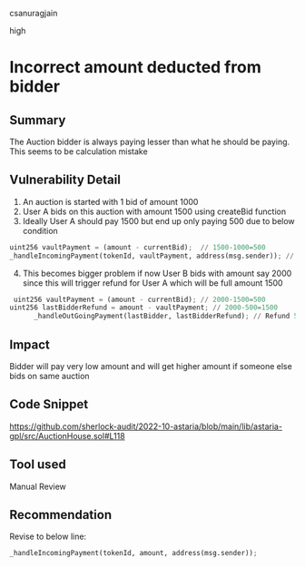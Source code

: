 csanuragjain

high

# Incorrect amount deducted from bidder

## Summary
The Auction bidder is always paying lesser than what he should be paying. This seems to be calculation mistake

## Vulnerability Detail
1. An auction is started with 1 bid of amount 1000
2. User A bids on this auction with amount 1500 using createBid function
3. Ideally User A should pay 1500 but end up only paying 500 due to below condition

```python
uint256 vaultPayment = (amount - currentBid);  // 1500-1000=500
_handleIncomingPayment(tokenId, vaultPayment, address(msg.sender)); // ask User A to transfer 500 instead of 1500 amount
```

4. This becomes bigger problem if now User B bids with amount say 2000 since this will trigger refund for User A which will be full amount 1500

```python
 uint256 vaultPayment = (amount - currentBid); // 2000-1500=500
uint256 lastBidderRefund = amount - vaultPayment; // 2000-500=1500
      _handleOutGoingPayment(lastBidder, lastBidderRefund); // Refund 500 to User A 
```

## Impact
Bidder will pay very low amount and will get higher amount if someone else bids on same auction

## Code Snippet
https://github.com/sherlock-audit/2022-10-astaria/blob/main/lib/astaria-gpl/src/AuctionHouse.sol#L118

## Tool used
Manual Review

## Recommendation
Revise to below line:

```python
_handleIncomingPayment(tokenId, amount, address(msg.sender));
```